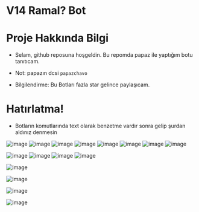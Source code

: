 # V14 Ramal? Bot

# Proje Hakkında Bilgi

* Selam, github reposuna hoşgeldin. Bu repomda papaz ile yaptığım botu tanıtıcam.

* Not: papazın dcsi `papazchavo`

* Bilgilendirme: Bu Botları fazla star gelince paylaşıcam.



# Hatırlatma!
* Botların komutlarında text olarak benzetme vardır sonra gelip şurdan aldınız denmesin


![image](https://cdn.discordapp.com/attachments/1165449404149403678/1165473672887283772/otoreg.png?ex=6546faf1&is=653485f1&hm=dfe617fe4ac5c858cdffdb962a6beb7adde38f8efe0e7a04c018485d91742eb7&)
![image](https://cdn.discordapp.com/attachments/1165449404149403678/1165461319470809129/suslee.png?ex=6546ef6f&is=65347a6f&hm=1aa5f827121b3de29acb98b7202241284b119aed38ca7180c0afb81637c45cea&)
![image](https://cdn.discordapp.com/attachments/1157993674551087134/1165460953215803493/yoneticiliste.png?ex=6546ef18&is=65347a18&hm=db735420cb02a87c4108caf4ad0be88caad5d0876f66b18bf731526ded58360b&)
![image](https://cdn.discordapp.com/attachments/1165449404149403678/1165449455877771416/regkilit_kapat.png?ex=6546e463&is=65346f63&hm=ca11f82f86e6bd78cf141e0cff77c559783e37ea9b37bbe2f7d744f7ee235bbc&)
![image](https://cdn.discordapp.com/attachments/1165449404149403678/1165449455651270737/regkilit_ac.png?ex=6546e463&is=65346f63&hm=b88c7131144a4824e76248c7f95dac435376fd9f5d05b5e7ebb42d6af2f10712&)
![image](https://cdn.discordapp.com/attachments/1165449404149403678/1165449456108449873/kapalikayit.png?ex=6546e463&is=65346f63&hm=15d40cea77427904ce823fc35e9e549eb8ca490211dde2eedf2f3189e5e07bbf&)
![image](https://cdn.discordapp.com/attachments/1165449404149403678/1165450108117209128/say.png?ex=6546e4fe&is=65346ffe&hm=a346b84c7ec65fa6bdd23b1c259ccb477691ba1f9577f06b4ee952bacaa36c53&)
![image](https://cdn.discordapp.com/attachments/1165449404149403678/1165450108414984203/say_detayli.png?ex=6546e4fe&is=65346ffe&hm=91b39926213323e732d0719cb3acefd72c1299a67c9caa1df9ef688ab3eb34f6&)

![image](https://cdn.discordapp.com/attachments/1157800686248022177/1164342735537438801/gekle.png?ex=6542ddac&is=653068ac&hm=a4d9ca5fcc2c2831c8d9ffb2258760647da7cc4312bfb32e017d89819118382b&)
![image](https://cdn.discordapp.com/attachments/1157800686248022177/1164342736577626202/geklemenu.png?ex=6542ddac&is=653068ac&hm=7a915d423956085de2e44e1872e5229f479c0b21274481fa2bbb230e4ba38cf9&)
![image](https://cdn.discordapp.com/attachments/1157800686248022177/1164342736141434940/guvenlilistemenu.png?ex=6542ddac&is=653068ac&hm=4f6a9d8985dcd1a692b5fe534d093028c8b9d95b39edbb81825dbcb01ce1aabf&)
![image](https://cdn.discordapp.com/attachments/1157800686248022177/1164342735805886514/guvenlilistesi.png?ex=6542ddac&is=653068ac&hm=0dd140e1cacc6fa9520a268dd495193eb749ab244c9695a76a1d25d6eb0f810e&)

![image](https://cdn.discordapp.com/attachments/1009804086293565501/1156701384679370876/ramalassspapazkayit.png?ex=6515ed9c&is=65149c1c&hm=696e7a31834a91b34763c2f16a98d4766ec639fa63a7e98858254077cf750316&)


![image](https://cdn.discordapp.com/attachments/1009804086293565501/1156699704407642152/ramalpapazstat.png?ex=6515ec0b&is=65149a8b&hm=00327c8bc5fc933e5365855382a1e5b8017d61490302cd041f015320112a1692&)



![image](https://cdn.discordapp.com/attachments/1009804086293565501/1156699729640566815/ilgi.png?ex=6515ec11&is=65149a91&hm=a3f7927407f26ff1a8d8816bc8f7ba95f66a2545ea9a007f61170653f1ea4f99&)

![image](https://cdn.discordapp.com/attachments/1009804086293565501/1156699729896415283/ilgiver.png?ex=6515ec12&is=65149a92&hm=203a2e56072bae2b639534fc101f6fe46da468e0959a063ffd597b31f96c0ee0&)
